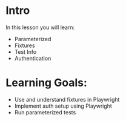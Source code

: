 # Intro
In this lesson you will learn:
- Parameterized
- Fixtures
- Test Info
- Authentication

# Learning Goals:
- Use and understand fixtures in Playwright
- Implement auth setup using Playwright
- Run parameterized tests
